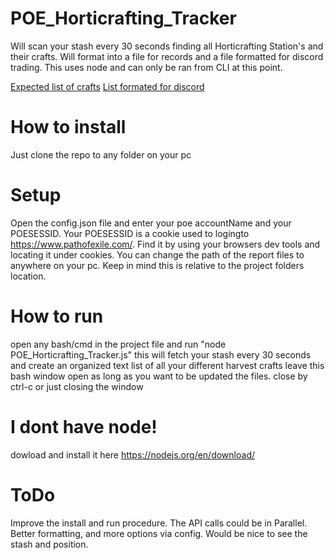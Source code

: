 
# POE_Horticrafting_Tracker
Will scan your stash every 30 seconds finding all Horticrafting Station's and their crafts. Will format into a file for records and a file formatted for discord trading.
This uses node and can only be ran from CLI at this point.

[Expected list of crafts](https://github.com/Corbris/POE_Horticrafting_Tracker/blob/master/REPORTS/CraftList.txt)
[List formated for discord](https://github.com/Corbris/POE_Horticrafting_Tracker/blob/master/REPORTS/CraftList_Discord.txt)

# How to install
Just clone the repo to any folder on your pc

# Setup
Open the config.json file and enter your poe accountName and your POESESSID.
Your POESESSID is a cookie used to logingto https://www.pathofexile.com/. Find it by using your browsers dev tools and locating it under cookies.
You can change the path of the report files to anywhere on your pc. Keep in mind this is relative to the project folders location.

# How to run
open any bash/cmd in the project file and run "node POE_Horticrafting_Tracker.js"
this will fetch your stash every 30 seconds and create an organized text list of all your different harvest crafts
leave this bash window open as long as you want to be updated the files.
close by ctrl-c or just closing the window

# I dont have node!
dowload and install it here https://nodejs.org/en/download/

# ToDo
Improve the install and run procedure.
The API calls could be in Parallel.
Better formatting, and more options via config.
Would be nice to see the stash and position.
